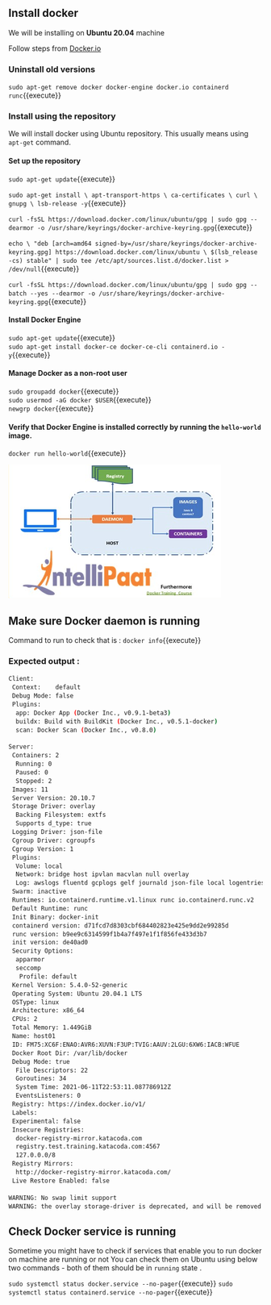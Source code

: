 
## Install docker

We will be installing on **Ubuntu 20.04** machine 

Follow steps from [Docker.io](https://docs.docker.com/engine/install/ubuntu/)

### Uninstall old versions

   `sudo apt-get remove docker docker-engine docker.io containerd runc`{{execute}}
   
### Install using the repository  

We will install docker using Ubuntu repository. This usually means using `apt-get` command.

#### Set up the repository
   
   `sudo apt-get update`{{execute}}
   
   `sudo apt-get install \
    apt-transport-https \
    ca-certificates \
    curl \
    gnupg \
    lsb-release -y`{{execute}}

   `curl -fsSL https://download.docker.com/linux/ubuntu/gpg | sudo gpg --dearmor -o /usr/share/keyrings/docker-archive-keyring.gpg`{{execute}}
   
   `echo \
  "deb [arch=amd64 signed-by=/usr/share/keyrings/docker-archive-keyring.gpg] https://download.docker.com/linux/ubuntu \
  $(lsb_release -cs) stable" | sudo tee /etc/apt/sources.list.d/docker.list > /dev/null`{{execute}}
   
   `curl -fsSL https://download.docker.com/linux/ubuntu/gpg | sudo gpg --batch --yes --dearmor -o /usr/share/keyrings/docker-archive-keyring.gpg`{{execute}}
   
#### Install Docker Engine
   
   `sudo apt-get update`{{execute}}  
   `sudo apt-get install docker-ce docker-ce-cli containerd.io -y`{{execute}}
   
#### Manage Docker as a non-root user   
   
   `sudo groupadd docker`{{execute}}  
   `sudo usermod -aG docker $USER`{{execute}}  
   `newgrp docker`{{execute}}  
   
#### Verify that Docker Engine is installed correctly by running the `hello-world` image.    

   `docker run hello-world`{{execute}}  
   
   ![Docker-flow](assets/docker-flow.png)

## Make sure Docker daemon is running 

Command to run to check that is : `docker info`{{execute}} 

### Expected output : 
  
```bash
Client:
 Context:    default
 Debug Mode: false
 Plugins:
  app: Docker App (Docker Inc., v0.9.1-beta3)
  buildx: Build with BuildKit (Docker Inc., v0.5.1-docker)
  scan: Docker Scan (Docker Inc., v0.8.0)

Server:
 Containers: 2
  Running: 0
  Paused: 0
  Stopped: 2
 Images: 11
 Server Version: 20.10.7
 Storage Driver: overlay
  Backing Filesystem: extfs
  Supports d_type: true
 Logging Driver: json-file
 Cgroup Driver: cgroupfs
 Cgroup Version: 1
 Plugins:
  Volume: local
  Network: bridge host ipvlan macvlan null overlay
  Log: awslogs fluentd gcplogs gelf journald json-file local logentries splunk syslog
 Swarm: inactive
 Runtimes: io.containerd.runtime.v1.linux runc io.containerd.runc.v2
 Default Runtime: runc
 Init Binary: docker-init
 containerd version: d71fcd7d8303cbf684402823e425e9dd2e99285d
 runc version: b9ee9c6314599f1b4a7f497e1f1f856fe433d3b7
 init version: de40ad0
 Security Options:
  apparmor
  seccomp
   Profile: default
 Kernel Version: 5.4.0-52-generic
 Operating System: Ubuntu 20.04.1 LTS
 OSType: linux
 Architecture: x86_64
 CPUs: 2
 Total Memory: 1.449GiB
 Name: host01
 ID: FM75:XC6F:ENAO:AVR6:XUVN:F3UP:TVIG:AAUV:2LGU:6XW6:IACB:WFUE
 Docker Root Dir: /var/lib/docker
 Debug Mode: true
  File Descriptors: 22
  Goroutines: 34
  System Time: 2021-06-11T22:53:11.087786912Z
  EventsListeners: 0
 Registry: https://index.docker.io/v1/
 Labels:
 Experimental: false
 Insecure Registries:
  docker-registry-mirror.katacoda.com
  registry.test.training.katacoda.com:4567
  127.0.0.0/8
 Registry Mirrors:
  http://docker-registry-mirror.katacoda.com/
 Live Restore Enabled: false

WARNING: No swap limit support
WARNING: the overlay storage-driver is deprecated, and will be removed in a future release.
```
## Check Docker service is running 

Sometime you might have to check if services that enable you to run docker on machine are running or not 
You can check them on Ubuntu using below two commands - both of them should be in `running` state .

`sudo systemctl status docker.service --no-pager`{{execute}} 
`sudo systemctl status containerd.service --no-pager`{{execute}} 


